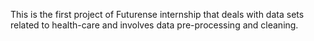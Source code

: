 This is the first project of Futurense internship that deals with data sets related to health-care and involves data pre-processing and cleaning.
